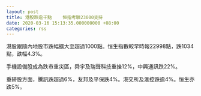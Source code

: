 ```yaml
---
layout: post
title: 港股跌逾千點    恒指考驗23000支持
date: 2020-03-16 15:13:35.000000000 +08:00
categories: rss
---
```


港股跟隨內地股市跌幅擴大至超過1000點。恒生指數較早時報22998點，跌1034點，跌幅4.3%。

手機設備股成為跌市重災區，舜宇及瑞聲科技重挫12%，中興通訊跌22%。

重磅股方面，騰訊跌超過6%，友邦及平保跌4%。港交所及滙控跌逾4%。恒生亦跌5%。

